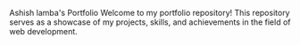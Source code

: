 Ashish lamba's Portfolio
Welcome to my portfolio repository! This repository serves as a showcase of my projects, skills, and achievements in the field of web development.
